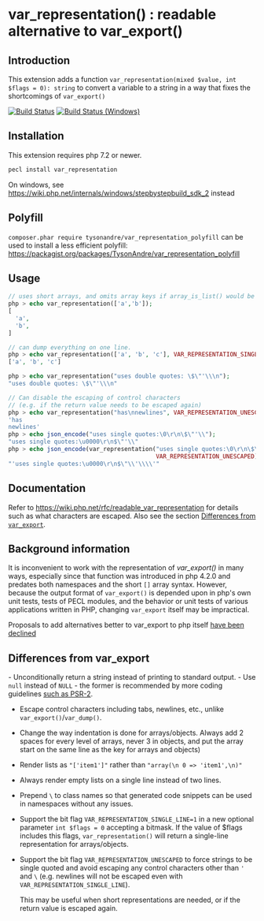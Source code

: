 # var\_representation() : readable alternative to var\_export()

## Introduction

This extension adds a function
`var_representation(mixed $value, int $flags = 0): string` to convert a
variable to a string in a way that fixes the shortcomings of `var_export()`

[![Build Status](https://github.com/TysonAndre/var_representation/actions/workflows/main.yml/badge.svg?branch=main)](https://github.com/TysonAndre/var_representation/actions/workflows/main.yml?query=branch%3Amain)
[![Build Status (Windows)](https://ci.appveyor.com/api/projects/status/9gq4nk1cwmgn88ye?svg=true)](https://ci.appveyor.com/project/TysonAndre/var-representation)

## Installation

This extension requires php 7.2 or newer.

```sh
pecl install var_representation
```

On windows, see https://wiki.php.net/internals/windows/stepbystepbuild_sdk_2 instead

## Polyfill

`composer.phar require tysonandre/var_representation_polyfill` can be used to install a less efficient polyfill:
https://packagist.org/packages/TysonAndre/var_representation_polyfill

## Usage

```php
// uses short arrays, and omits array keys if array_is_list() would be true
php > echo var_representation(['a','b']);
[
  'a',
  'b',
]

// can dump everything on one line.
php > echo var_representation(['a', 'b', 'c'], VAR_REPRESENTATION_SINGLE_LINE);
['a', 'b', 'c']

php > echo var_representation("uses double quotes: \$\"'\\\n");
"uses double quotes: \$\"'\\\n"

// Can disable the escaping of control characters
// (e.g. if the return value needs to be escaped again)
php > echo var_representation("has\nnewlines", VAR_REPRESENTATION_UNESCAPED);
'has
newlines'
php > echo json_encode("uses single quotes:\0\r\n\$\"'\\");
"uses single quotes:\u0000\r\n$\"'\\"
php > echo json_encode(var_representation("uses single quotes:\0\r\n\$\"'\\",
                                          VAR_REPRESENTATION_UNESCAPED));
"'uses single quotes:\u0000\r\n$\"\\'\\\\'"
```

## Documentation

Refer to https://wiki.php.net/rfc/readable_var_representation for details such as what characters are escaped.
Also see the section [Differences from `var_export`](#differences-from-var_export).

## Background information

It is inconvenient to work with the representation of *var\_export()* in many
ways, especially since that function was introduced in php 4.2.0 and
predates both namespaces and the short `[]` array syntax. However,
because the output format of `var_export()` is depended upon in php's
own unit tests, tests of PECL modules, and the behavior or unit tests of
various applications written in PHP, changing `var_export` itself may
be impractical.

Proposals to add alternatives better to var_export to php itself
[have been declined](https://wiki.php.net/rfc/readable_var_representation)

## Differences from var_export

- Unconditionally return a string instead of printing to standard output.
- Use `null` instead of `NULL` - the former is recommended by more
  coding guidelines [such as PSR-2](https://www.php-fig.org/psr/psr-2/).
- Escape control characters including tabs, newlines, etc., unlike
  `var_export()`/`var_dump()`.

- Change the way indentation is done for arrays/objects. Always add 2
  spaces for every level of arrays, never 3 in objects, and put the
  array start on the same line as the key for arrays and objects)
- Render lists as `"['item1']"` rather than `"array(\n 0 => 'item1',\n)"`
- Always render empty lists on a single line instead of two lines.
- Prepend `\` to class names so that generated code snippets can be
  used in namespaces without any issues.
- Support the bit flag `VAR_REPRESENTATION_SINGLE_LINE=1` in a new
  optional parameter `int $flags = 0` accepting a bitmask. If the
  value of $flags includes this flags, `var_representation()` will
  return a single-line representation for arrays/objects.
- Support the bit flag `VAR_REPRESENTATION_UNESCAPED` to force
  strings to be single quoted and avoid escaping any control characters other than `'` and `\`
  (e.g. newlines will not be escaped even with `VAR_REPRESENTATION_SINGLE_LINE`).

  This may be useful when short representations are needed,
  or if the return value is escaped again.
